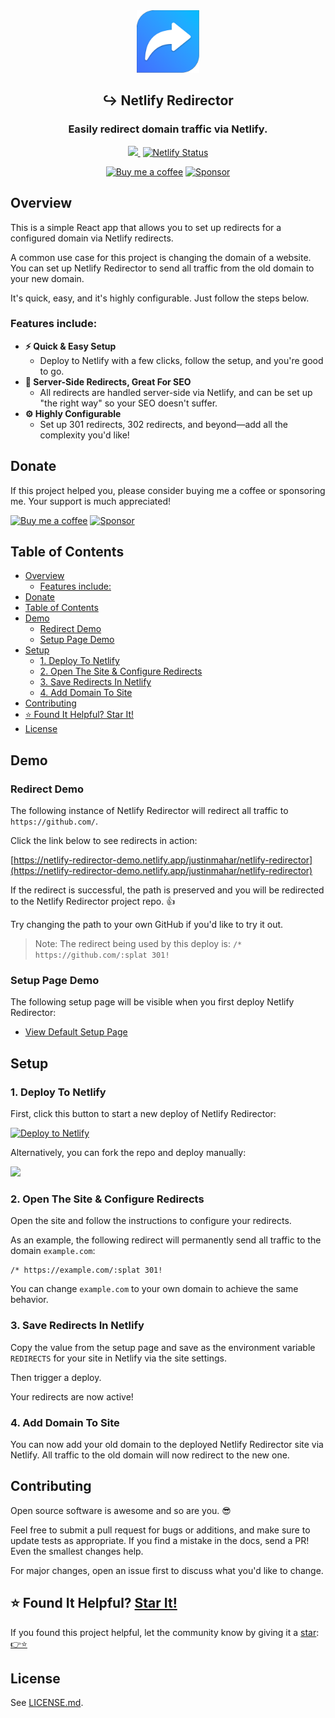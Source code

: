 <div align="center">
  <img src="./public/logo512.png" width="100" />
</div>
<h2 align="center">
  ↪️ Netlify Redirector
</h2>
<h3 align="center">
  Easily redirect domain traffic via Netlify.
</h3>
<p align="center">
  <a href="https://github.com/justinmahar/netlify-redirector/fork">
    <img src="https://img.shields.io/badge/GitHub-Fork%20this%20repo-brightgreen"/>
  </a>&nbsp;<a href="https://app.netlify.com/sites/netlify-redirector-demo/deploys" target="_blank" rel="noopener noreferrer"><img src="https://api.netlify.com/api/v1/badges/fcf3fe57-4573-4503-8def-b52b97453fb7/deploy-status" alt="Netlify Status" /></a>
</p>
<p align="center">
  <a href="https://ko-fi.com/justinmahar"><img src="https://img.shields.io/static/v1?label=Buy%20me%20a%20coffee&message=%E2%9D%A4&logo=KoFi&color=%23fe8e86" alt="Buy me a coffee" /></a>&nbsp;<a href="https://github.com/sponsors/justinmahar" target="_blank" rel="noopener noreferrer"><img src="https://img.shields.io/static/v1?label=Sponsor&message=%E2%9D%A4&logo=GitHub&color=%23fe8e86" alt="Sponsor"/></a>
</p>


## Overview

This is a simple React app that allows you to set up redirects for a configured domain via Netlify redirects.

A common use case for this project is changing the domain of a website. You can set up Netlify Redirector to 
send all traffic from the old domain to your new domain.

It's quick, easy, and it's highly configurable. Just follow the steps below.

### Features include:

- **⚡️ Quick & Easy Setup**
  - Deploy to Netlify with a few clicks, follow the setup, and you're good to go.
- **🤖 Server-Side Redirects, Great For SEO**
  - All redirects are handled server-side via Netlify, and can be set up "the right way" so your SEO doesn't suffer.
- **⚙️ Highly Configurable**
  - Set up 301 redirects, 302 redirects, and beyond—add all the complexity you'd like!

## Donate 

If this project helped you, please consider buying me a coffee or sponsoring me. Your support is much appreciated!

<a href="https://ko-fi.com/justinmahar"><img src="https://img.shields.io/static/v1?label=Buy%20me%20a%20coffee&message=%E2%9D%A4&logo=KoFi&color=%23fe8e86" alt="Buy me a coffee" /></a>&nbsp;<a href="https://github.com/sponsors/justinmahar" target="_blank" rel="noopener noreferrer"><img src="https://img.shields.io/static/v1?label=Sponsor&message=%E2%9D%A4&logo=GitHub&color=%23fe8e86" alt="Sponsor"/></a>

## Table of Contents 

- [Overview](#overview)
  - [Features include:](#features-include)
- [Donate](#donate)
- [Table of Contents](#table-of-contents)
- [Demo](#demo)
  - [Redirect Demo](#redirect-demo)
  - [Setup Page Demo](#setup-page-demo)
- [Setup](#setup)
  - [1. Deploy To Netlify](#1-deploy-to-netlify)
  - [2. Open The Site \& Configure Redirects](#2-open-the-site--configure-redirects)
  - [3. Save Redirects In Netlify](#3-save-redirects-in-netlify)
  - [4. Add Domain To Site](#4-add-domain-to-site)
- [Contributing](#contributing)
- [⭐ Found It Helpful? Star It!](#-found-it-helpful-star-it)
- [License](#license)

## Demo

### Redirect Demo

The following instance of Netlify Redirector will redirect all traffic to `https://github.com/`. 

Click the link below to see redirects in action:

[https://netlify-redirector-demo.netlify.app/justinmahar/netlify-redirector](https://netlify-redirector-demo.netlify.app/justinmahar/netlify-redirector)

If the redirect is successful, the path is preserved and you will be redirected to the Netlify Redirector project repo. 👍

Try changing the path to your own GitHub if you'd like to try it out.

> Note: The redirect being used by this deploy is: `/* https://github.com/:splat 301!`

### Setup Page Demo

The following setup page will be visible when you first deploy Netlify Redirector:

- [View Default Setup Page](https://netlify-redirector.netlify.app/)

## Setup

### 1. Deploy To Netlify

First, click this button to start a new deploy of Netlify Redirector:

[![Deploy to Netlify](https://www.netlify.com/img/deploy/button.svg)](https://app.netlify.com/start/deploy?repository=https://github.com/justinmahar/netlify-redirector)

Alternatively, you can fork the repo and deploy manually:

<a href="https://github.com/justinmahar/netlify-redirector/fork">
  <img src="https://img.shields.io/badge/GitHub-Fork%20this%20repo-brightgreen"/>
</a>

### 2. Open The Site & Configure Redirects

Open the site and follow the instructions to configure your redirects.

As an example, the following redirect will permanently send all traffic to the domain `example.com`:

```
/* https://example.com/:splat 301!
```

You can change `example.com` to your own domain to achieve the same behavior.

### 3. Save Redirects In Netlify

Copy the value from the setup page and save as the environment variable `REDIRECTS` for your site in Netlify via the site settings.

Then trigger a deploy.

Your redirects are now active!

### 4. Add Domain To Site

You can now add your old domain to the deployed Netlify Redirector site via Netlify. All traffic to the old domain will now redirect to the new one.

## Contributing

Open source software is awesome and so are you. 😎

Feel free to submit a pull request for bugs or additions, and make sure to update tests as appropriate. If you find a mistake in the docs, send a PR! Even the smallest changes help.

For major changes, open an issue first to discuss what you'd like to change.

## ⭐ Found It Helpful? [Star It!](https://github.com/justinmahar/netlify-redirector/stargazers)

If you found this project helpful, let the community know by giving it a [star](https://github.com/justinmahar/netlify-redirector/stargazers): [👉⭐](https://github.com/justinmahar/netlify-redirector/stargazers)

## License

See [LICENSE.md](https://github.com/justinmahar/netlify-redirector/blob/master/LICENSE.md).